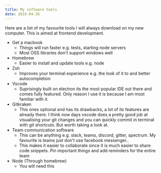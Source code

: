 ```yaml
---
title: My software tools
date: 2019-04-26
---
```


Here are a list of my favourite tools I will always download on my new computer. This is aimed at frontend development.

* Get a macbook 
    * Things will run faster e.g. tests, starting node servers
    * Most OSS libraries don't support windows well
* Homebrew
    * Easier to install and update tools e.g. node
* Zsh
    * Improves your terminal experience e.g. the look of it to and better autocompletion
* Vscode
    * Suprisingly built on electron its the most popular IDE out there and comes fully featured. Only reason I use it is because I am most familiar with it.
* Gitkraken
    * This ones optional and has its drawbacks, a lot of its features are already there. I think now days vscode does a pretty good job at visualising your git changes and you can quickly commit in terminal with git shortcuts. But worth taking a look at.
* Team communication software
    * This can be anything e.g. slack, teams, discord, gitter, spectrum. My favourite is teams just don't use facebook messenger..
    * This makes it easier to collaborate since it is much easier to share code snippets. Pin important things and add reminders for the entire team
* Node (Through homebrew)
    * You will need this
